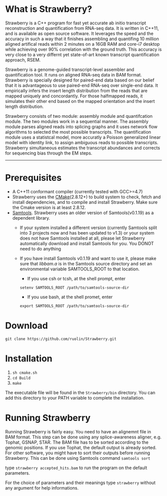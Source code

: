 What is Strawberry?
==================
Strawberry is a C++ program for fast yet accurate ab initio transcript reconstruction and quantification from RNA-seq data. It is written in C++11, and is available as open source software. It leverages the speed and the accuracy in such a way that it finishes assembling and quantifing 10 million aligned artifical reads within 2 minutes on a 16GB RAM and core-i7 desktop while achieving over 90% correlation with the ground truth. This accuracy is very close to a very differnt yet state-of-art known transcript quantification approach, RSEM. 

Strawberry is a genome-guided transcript-level assembler and quantification tool. It runs on aligned RNA-seq data in BAM format. Strawberry is specially designed for paired-end data based on our belief that it is advantageous to use paired-end RNA-seq over single-end data. It empirically infers the insert length distribution from the reads that are mapped uniquely and concordantly. For those halfmapped reads, it simulates their other end based on the mapped orientation and the insert length distribution. 

Strawberry consists of two module: assembly module and quantifcation module. The two modules work in a sequential manner. The assembly module parses aligned reads into splicing graphs and it uses network flow algorithms to selected the most possible transcripts. The quantification module uses a statistcal model, more accuratly a Poisson generalized linear model with identity link, to assign ambiguous reads to possible transcripts. Strawberry simultaneous estimates the transcript abundances and corrects for sequencing bias through the EM steps. 
<hr />

Prerequisites
===================
* A C++11 conformant compiler (currently tested with GCC>=4.7)
* Strawberry uses the [CMake](https://cmake.org/)(2.8.12+) to build system to check, fetch and install dependencies, and to compile and install Strawberry. Make sure the Cmake version is at least 2.8.12. 
* [Samtools](http://samtools.sourceforge.net/). Strawberry uses an older version of Samtools(v0.1.19) as a dependent library.   
  * If your system installed a different version (currently Samtools split into 3 projects now and has been updated to v1.3) or your system does not have Samtools installed at all, please let Strawberry automatically download and install Samtools for you. You DONOT need to do anything
  * If you have install Samtools v0.1.19 and want to use it, please make sure that *libbam.a* is in the Samtools source directory and set an environmental variable SAMTOOLS_ROOT to that location. 
    
    * If you use csh or tcsh, at the shell prompt, enter 
      
     `setenv SAMTOOLS_ROOT /path/to/samtools-source-dir`
    * If you use bash, at the shell promet, enter 
    
     `export SAMTOOLS_ROOT /path/to/samtools-source-dir`

Download
========

`git clone https://github.com/ruolin/Strawberry.git`

Installation
============
1. `sh cmake.sh`
2. `cd Build`
3. `make`

The executable file will be found in the `Strawberry/bin` directory. 
You can add this directory to your PATH variable to complete the installation. 

Running Strawberry
==================

Running Strawberry is fairly easy. You need to have an alignemnt file in BAM format. This step can be done using any splice-awareness aligner, e.g. Tophat, GSNAP, STAR. The BAM file has to be sorted according to the genomic positions. If you use Tophat, the default output is already sorted. For other software, you might have to sort their outputs before running Strawberry. This can be done using Samtools command `samtools sort`

type  `strawberry accepted_hits.bam` to run the program on the default parameters. 

For the choice of parameters and their meanings type `strawberry` without any argument for help informations. 







